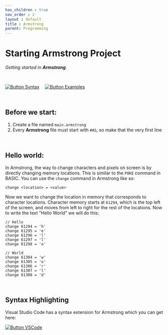 ```yaml
---
has_children : true
nav_order : 2
layout : default
title : Armstrong
parent: Programming
---
```


# Starting Armstrong Project

*Getting started in **Armstrong**.*

<br>

[![Button Syntax]][Syntax]   
[![Button Examples]][Examples] 

<br>

## Before we start:

1.  Create a file named `main.armstrong`
2.  Every **Armstrong** file must start with `#AS`, so make that the very first line

<br>

## Hello world:

In Armstrong, the way to change characters and pixels on screen is by directly changing memory locations.
This is similar to the `POKE` command in BASIC.
You can use the `change` command in Armstrong like so:
```
change <location> = <value>
```
Now we want to change the location in memory that corresponds to character locations.
Character memory starts at `61294`, which is the top left of the screen, and moves from left to right for the rest of the locations.
Now to write the text "Hello World" we will do this:
```
// Hello
change 61294 = 'h'
change 61295 = 'e'
change 61296 = 'l'
change 61297 = 'l'
change 61298 = 'o'

// World
change 61304 = 'w'
change 61305 = 'o'
change 61306 = 'r'
change 61307 = 'l'
change 61308 = 'd'
```

<br>

## Syntax Highlighting

Visual Studio Code has a syntax extension for Armstrong which you can get here:

[![Button VSCode]][Extension VSCode]

<br>


<!----------------------------------------------------------------------------->

[Extension VSCode]: https://marketplace.visualstudio.com/items?itemName=sam-astro.armstrong
[Examples]: https://github.com/sam-astro/Astro8-Computer/tree/main/example_armstrong_programs

[Syntax]: Armstrong/README


<!---------------------------------[ Buttons ]--------------------------------->

[Button Examples]: https://img.shields.io/badge/Examples-00979D?style=flat-square&logoColor=white&logo=AppleArcade
[Button Syntax]: https://img.shields.io/badge/Syntax-CB2E6D?style=flat-square&logoColor=white&logo=AzureFunctions
[Button VSCode]: https://img.shields.io/badge/VSCode-007ACC?style=flat-square&logoColor=white&logo=VisualStudioCode
